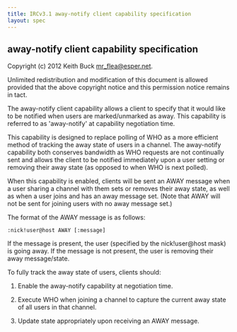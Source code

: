 ```yaml
---
title: IRCv3.1 away-notify client capability specification
layout: spec
---
```

away-notify client capability specification
----------------------------------------------

Copyright (c) 2012 Keith Buck <mr_flea@esper.net>.

Unlimited redistribution and modification of this document is allowed
provided that the above copyright notice and this permission notice
remains in tact.

The away-notify client capability allows a client to specify that it
would like to be notified when users are marked/unmarked as away. This
capability is referred to as 'away-notify' at capability negotiation
time.

This capability is designed to replace polling of WHO as a more
efficient method of tracking the away state of users in a channel. The
away-notify capability both conserves bandwidth as WHO requests are
not continually sent and allows the client to be notified immediately
upon a user setting or removing their away state (as opposed to when
WHO is next polled).

When this capability is enabled, clients will be sent an AWAY message
when a user sharing a channel with them sets or removes their away
state, as well as when a user joins and has an away message set.
(Note that AWAY will not be sent for joining users with no away
message set.)

The format of the AWAY message is as follows:

    :nick!user@host AWAY [:message]

If the message is present, the user (specified by the nick!user@host
mask) is going away.  If the message is not present, the user is
removing their away message/state.

To fully track the away state of users, clients should:

1) Enable the away-notify capability at negotiation time.

2) Execute WHO when joining a channel to capture the current away
   state of all users in that channel.

3) Update state appropriately upon receiving an AWAY message.
